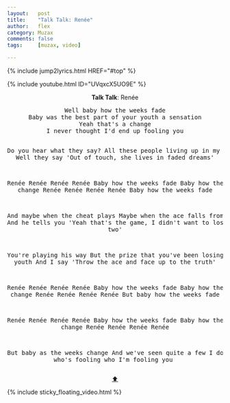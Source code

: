```yaml
---
layout:   post
title:    "Talk Talk: Renée"
author:   flex
category: Muzax
comments: false
tags:     [muzax, video]

---
```


{% include jump2lyrics.html HREF="#top" %}

{% include youtube.html ID="UVqxcX5UO9E" %}

<!-- break -->

<a id="top"></a>
<div id="lyrics"><div class="lyricsheader" style=""><p><center><b>Talk Talk</b>: Renée</center></p></div>
<center><pre>
Well baby how the weeks fade
Baby was the best part of your youth a sensation
Yeah that's a change
I never thought I'd end up fooling you

Do you hear what they say?
All these people living up in my street
Well they say
'Out of touch, she lives in faded dreams'

Renée Renée Renée Renée
Baby how the weeks fade
Baby how the streets change
Renée Renée Renée Renée
Baby how the weeks fade

And maybe when the cheat plays
Maybe when the ace falls from his suit
And he tells you
'Yeah that's the game, I didn't want to lose it on the two'

You're playing his way
But the prize that you've been losing was youth
And I say
'Throw the ace and face up to the truth'

Renée Renée Renée Renée
Baby how the weeks fade
Baby how the streets change
Renée Renée Renée Renée
But baby how the weeks fade

Renée Renée Renée Renée
Baby how the weeks fade
Baby how the streets change
Renée Renée Renée Renée

But baby as the weeks change
And we've seen quite a few
I don't know who's fooling who
I'm fooling you
</pre>
<a href="#top">⬆</a></center></div>

<div class="sticky_floating_video"></div>
{% include sticky_floating_video.html %}